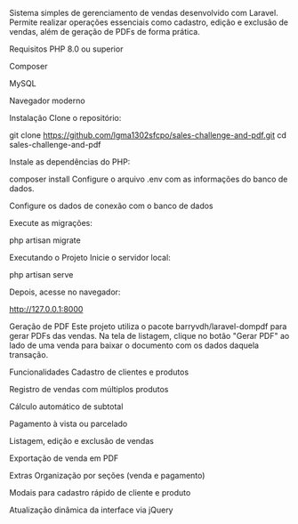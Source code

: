 Sistema simples de gerenciamento de vendas desenvolvido com Laravel. Permite realizar operações essenciais como cadastro, edição e exclusão de vendas, além de geração de PDFs de forma prática.

Requisitos
PHP 8.0 ou superior

Composer

MySQL

Navegador moderno

Instalação
Clone o repositório:

git clone https://github.com/lgma1302sfcpo/sales-challenge-and-pdf.git
cd sales-challenge-and-pdf



Instale as dependências do PHP:

composer install
Configure o arquivo .env com as informações do banco de dados.

Configure os dados de conexão com o banco de dados

Execute as migrações:


php artisan migrate

Executando o Projeto
Inicie o servidor local:

php artisan serve


Depois, acesse no navegador:

http://127.0.0.1:8000


Geração de PDF
Este projeto utiliza o pacote barryvdh/laravel-dompdf para gerar PDFs das vendas.
Na tela de listagem, clique no botão "Gerar PDF" ao lado de uma venda para baixar o documento com os dados daquela transação.

Funcionalidades
Cadastro de clientes e produtos

Registro de vendas com múltiplos produtos

Cálculo automático de subtotal

Pagamento à vista ou parcelado

Listagem, edição e exclusão de vendas

Exportação de venda em PDF

Extras
Organização por seções (venda e pagamento)

Modais para cadastro rápido de cliente e produto

Atualização dinâmica da interface via jQuery
